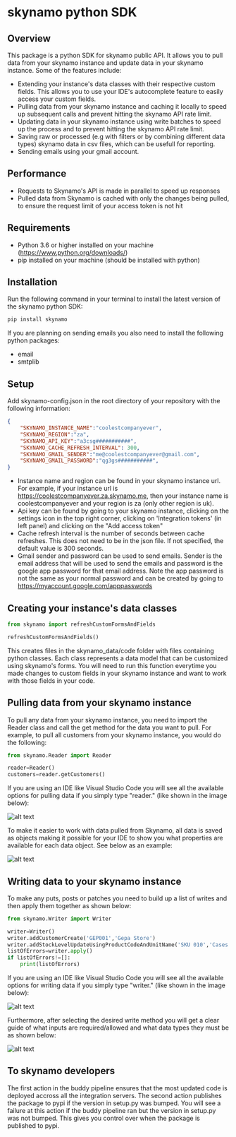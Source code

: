 # skynamo python SDK

## Overview
This package is a python SDK for skynamo public API. It allows you to pull data from your skynamo instance and update data in your skynamo instance. Some of the features include:
- Extending your instance's data classes with their respective custom fields. This allows you to use your IDE's autocomplete feature to easily access your custom fields.
- Pulling data from your skynamo instance and caching it locally to speed up subsequent calls and prevent hitting the skynamo API rate limit.
- Updating data in your skynamo instance using write batches to speed up the process and to prevent hitting the skynamo API rate limit.
- Saving raw or processed (e.g with filters or by combining different data types) skynamo data in csv files, which can be usefull for reporting.
- Sending emails using your gmail account.

## Performance
- Requests to Skynamo's API is made in parallel to speed up responses
- Pulled data from Skynamo is cached with only the changes being pulled, to ensure the request limit of your access token is not hit

## Requirements
- Python 3.6 or higher installed on your machine (https://www.python.org/downloads/)
- pip installed on your machine (should be installed with python)

## Installation
Run the following command in your terminal to install the latest version of the skynamo python SDK:
```bash
pip install skynamo
```

If you are planning on sending emails you also need to install the following python packages:
- email
- smtplib

## Setup
Add skynamo-config.json in the root directory of your repository with the following information:
```json
{
	"SKYNAMO_INSTANCE_NAME":"coolestcompanyever",
	"SKYNAMO_REGION":"za",
	"SKYNAMO_API_KEY":"a3csg###########",
	"SKYNAMO_CACHE_REFRESH_INTERVAL": 300,
	"SKYNAMO_GMAIL_SENDER":"me@coolestcompanyever@gmail.com",
	"SKYNAMO_GMAIL_PASSWORD":"qg3gs###########",
}
```
- Instance name and region can be found in your skynamo instance url. For example, if your instance url is https://coolestcompanyever.za.skynamo.me, then your instance name is coolestcompanyever and your region is za (only other region is uk).
- Api key can be found by going to your skynamo instance, clicking on the settings icon in the top right corner, clicking on 'Integration tokens' (in left panel) and clicking on the "Add access token"
- Cache refresh interval is the number of seconds between cache refreshes. This does not need to be in the json file. If not specified, the default value is 300 seconds.
- Gmail sender and password can be used to send emails. Sender is the email address that will be used to send the emails and password is the google app password for that email address. Note the app password is not the same as your normal password and can be created by going to https://myaccount.google.com/apppasswords

## Creating your instance's data classes
```python
from skynamo import refreshCustomFormsAndFields

refreshCustomFormsAndFields()
```
This creates files in the skynamo_data/code folder with files containing python classes. Each class represents a data model that can be customized using skynamo's forms. You will need to run this function everytime you made changes to custom fields in your skynamo instance and want to work with those fields in your code.

## Pulling data from your skynamo instance
To pull any data from your skynamo instance, you need to import the Reader class and call the get method for the data you want to pull. For example, to pull all customers from your skynamo instance, you would do the following:
```python
from skynamo.Reader import Reader

reader=Reader()
customers=reader.getCustomers()
```

If you are using an IDE like Visual Studio Code you will see all the available options for pulling data if you simply type "reader." (like shown in the image below):

![alt text](doc/PullingData.png)

To make it easier to work with data pulled from Skynamo, all data is saved as objects making it possible for your IDE to show you what properties are available for each data object. See below as an example:

![alt text](doc/Working%20with%20pulled%20data.png)

## Writing data to your skynamo instance
To make any puts, posts or patches you need to build up a list of writes and then apply them together as shown below:
```python
from skynamo.Writer import Writer

writer=Writer()
writer.addCustomerCreate('GEP001','Gepa Store')
writer.addStockLevelUpdateUsingProductCodeAndUnitName('SKU 010','Cases',12)
listOfErrors=writer.apply()
if listOfErrors!=[]:
	print(listOfErrors)
```
If you are using an IDE like Visual Studio Code you will see all the available options for writing data if you simply type "writer." (like shown in the image below):

![alt text](doc/GettingListOfWriteOperations.png)

Furthermore, after selecting the desired write method you will get a clear guide of what inputs are required/allowed and what data types they must be as shown below:

![alt text](doc/Adding%20correct%20inputs%20to%20write%20method.png)

## To skynamo developers
The first action in the buddy pipeline ensures that the most updated code is deployed accross all the integration servers. The second action publishes the package to pypi if the version in setup.py was bumped. You will see a failure at this action if the buddy pipeline ran but the version in setup.py was not bumped. This gives you control over when the package is published to pypi.